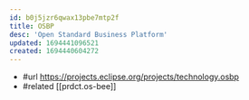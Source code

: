 ```yaml
---
id: b0j5jzr6qwax13pbe7mtp2f
title: OSBP
desc: 'Open Standard Business Platform'
updated: 1694441096521
created: 1694440604272
---
```


- #url https://projects.eclipse.org/projects/technology.osbp
- #related [[prdct.os-bee]]